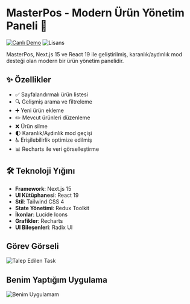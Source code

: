 # MasterPos - Modern Ürün Yönetim Paneli 🎯

[![Canlı Demo](https://img.shields.io/badge/demo-vercel-green?style=for-the-badge)](https://master-pos-task.vercel.app)
![Lisans](https://img.shields.io/badge/lisans-MIT-blue?style=for-the-badge)

MasterPos, Next.js 15 ve React 19 ile geliştirilmiş, karanlık/aydınlık mod desteği olan modern bir ürün yönetim panelidir.

## ✨ Özellikler

- ✅ Sayfalandırmalı ürün listesi
- 🔍 Gelişmiş arama ve filtreleme
- ➕ Yeni ürün ekleme
- ✏️ Mevcut ürünleri düzenleme
- ❌ Ürün silme
- 🌓 Karanlık/Aydınlık mod geçişi
- ♿ Erişilebilirlik optimize edilmiş
- 📊 Recharts ile veri görselleştirme

## 🛠️ Teknoloji Yığını

- **Framework**: Next.js 15
- **UI Kütüphanesi**: React 19
- **Stil**: Tailwind CSS 4
- **State Yönetimi**: Redux Toolkit
- **İkonlar**: Lucide Icons
- **Grafikler**: Recharts
- **UI Bileşenleri**: Radix UI

## Görev Görseli

![Talep Edilen Task ](https://github.com/user-attachments/assets/fc1e1824-cb08-44cf-92f3-3152f58abf69)

## Benim Yaptığım Uygulama

![Benim Uygulamam](https://github.com/your-username/your-repo/blob/main/path-to-your-image.png)
